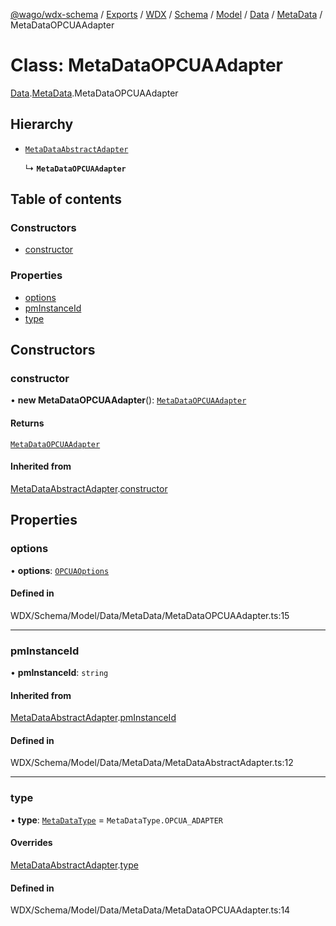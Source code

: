 [@wago/wdx-schema](../README.md) / [Exports](../modules.md) / [WDX](../modules/WDX.md) / [Schema](../modules/WDX.Schema.md) / [Model](../modules/WDX.Schema.Model.md) / [Data](../modules/WDX.Schema.Model.Data.md) / [MetaData](../modules/WDX.Schema.Model.Data.MetaData.md) / MetaDataOPCUAAdapter

# Class: MetaDataOPCUAAdapter

[Data](../modules/WDX.Schema.Model.Data.md).[MetaData](../modules/WDX.Schema.Model.Data.MetaData.md).MetaDataOPCUAAdapter

## Hierarchy

- [`MetaDataAbstractAdapter`](WDX.Schema.Model.Data.MetaData.MetaDataAbstractAdapter.md)

  ↳ **`MetaDataOPCUAAdapter`**

## Table of contents

### Constructors

- [constructor](WDX.Schema.Model.Data.MetaData.MetaDataOPCUAAdapter.md#constructor)

### Properties

- [options](WDX.Schema.Model.Data.MetaData.MetaDataOPCUAAdapter.md#options)
- [pmInstanceId](WDX.Schema.Model.Data.MetaData.MetaDataOPCUAAdapter.md#pminstanceid)
- [type](WDX.Schema.Model.Data.MetaData.MetaDataOPCUAAdapter.md#type)

## Constructors

### constructor

• **new MetaDataOPCUAAdapter**(): [`MetaDataOPCUAAdapter`](WDX.Schema.Model.Data.MetaData.MetaDataOPCUAAdapter.md)

#### Returns

[`MetaDataOPCUAAdapter`](WDX.Schema.Model.Data.MetaData.MetaDataOPCUAAdapter.md)

#### Inherited from

[MetaDataAbstractAdapter](WDX.Schema.Model.Data.MetaData.MetaDataAbstractAdapter.md).[constructor](WDX.Schema.Model.Data.MetaData.MetaDataAbstractAdapter.md#constructor)

## Properties

### options

• **options**: [`OPCUAOptions`](WDX.Schema.Model.Instance.DataAdapter.OPCUAOptions.md)

#### Defined in

WDX/Schema/Model/Data/MetaData/MetaDataOPCUAAdapter.ts:15

___

### pmInstanceId

• **pmInstanceId**: `string`

#### Inherited from

[MetaDataAbstractAdapter](WDX.Schema.Model.Data.MetaData.MetaDataAbstractAdapter.md).[pmInstanceId](WDX.Schema.Model.Data.MetaData.MetaDataAbstractAdapter.md#pminstanceid)

#### Defined in

WDX/Schema/Model/Data/MetaData/MetaDataAbstractAdapter.ts:12

___

### type

• **type**: [`MetaDataType`](../enums/WDX.Schema.Model.Data.MetaData.MetaDataType.md) = `MetaDataType.OPCUA_ADAPTER`

#### Overrides

[MetaDataAbstractAdapter](WDX.Schema.Model.Data.MetaData.MetaDataAbstractAdapter.md).[type](WDX.Schema.Model.Data.MetaData.MetaDataAbstractAdapter.md#type)

#### Defined in

WDX/Schema/Model/Data/MetaData/MetaDataOPCUAAdapter.ts:14
